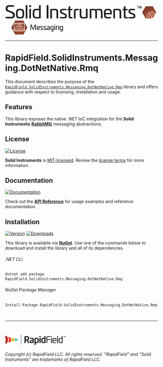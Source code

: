 <!--
Copyright (c) RapidField LLC. Licensed under the MIT License. See LICENSE.txt in the project root for license information.
-->

[![Solid Instruments](../../SolidInstruments.Logo.Color.Transparent.500w.png)](../../README.md)
<br />&nbsp;&nbsp;&nbsp;&nbsp;
![Messaging](../../doc/images/Label.Messaging.300w.png)
- - -

# RapidField.SolidInstruments.Messaging.DotNetNative.Rmq

This document describes the purpose of the [`RapidField.SolidInstruments.Messaging.DotNetNative.Rmq`]() library and offers guidance with respect to licensing, installation and usage.

## Features

This library exposes the native .NET IoC integration for the **Solid Instruments** [**RabbitMQ**](https://www.rabbitmq.com/) messaging abstractions.

## License

[![License](https://img.shields.io/github/license/rapidfield/solid-instruments?style=flat&color=lightseagreen&label=license&logo=open-access&logoColor=lightgrey)](../../LICENSE.txt)

**Solid Instruments** is [MIT-licensed](https://en.wikipedia.org/wiki/MIT_License). Review the [license terms](../../LICENSE.txt) for more information.

## Documentation

[![Documentation](https://img.shields.io/badge/documentation-website-tan?style=flat&logo=buffer&logoColor=lightgrey)](https://www.solidinstruments.com/api/RapidField.SolidInstruments.Messaging.DotNetNative.Rmq.html)

Check out the [**API Reference**](https://www.solidinstruments.com/api/RapidField.SolidInstruments.Messaging.DotNetNative.Rmq.html) for usage examples and reference documentation.

## Installation

[![Version](https://img.shields.io/nuget/vpre/RapidField.SolidInstruments.Messaging.DotNetNative.Rmq?style=flat&color=blue&label=version&logo=nuget&logoColor=lightgrey)](https://www.nuget.org/packages/RapidField.SolidInstruments.Messaging.DotNetNative.Rmq)
[![Downloads](https://img.shields.io/nuget/dt/RapidField.SolidInstruments.Messaging.DotNetNative.Rmq?style=flat&color=blue&logo=nuget&logoColor=lightgrey)](https://www.nuget.org/packages/RapidField.SolidInstruments.Messaging.DotNetNative.Rmq)

This library is available via [**NuGet**](https://docs.microsoft.com/en-us/nuget/quickstart/install-and-use-a-package-in-visual-studio). Use one of the commands below to download and install the library and all of its dependencies.

###### .NET CLI

```shell
dotnet add package RapidField.SolidInstruments.Messaging.DotNetNative.Rmq
```

###### NuGet Package Manager

```shell
Install-Package RapidField.SolidInstruments.Messaging.DotNetNative.Rmq
```

<br />

- - -

<br />

[![RapidField](../../RapidField.Logo.Color.Black.Transparent.200w.png)](https://www.rapidfield.com)

###### Copyright (c) RapidField LLC. All rights reserved. "RapidField" and "Solid Instruments" are trademarks of RapidField LLC.